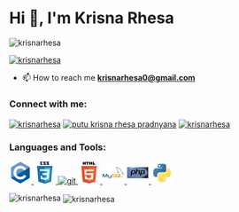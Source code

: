 <h1 align="left">Hi 👋, I'm Krisna Rhesa</h1>
<p align="left"> <img src="https://komarev.com/ghpvc/?username=krisnarhesa&label=Profile%20views&color=0e75b6&style=flat" alt="krisnarhesa" /> </p>

<p align="left"> <a href="https://twitter.com/krisnarhesa" target="blank"><img src="https://img.shields.io/twitter/follow/krisnarhesa?logo=twitter&style=for-the-badge" alt="krisnarhesa" /></a> </p>

- 📫 How to reach me **krisnarhesa0@gmail.com**

<h3 align="left">Connect with me:</h3>
<p align="left">
<a href="https://twitter.com/krisnarhesa" target="blank"><img align="center" src="https://raw.githubusercontent.com/rahuldkjain/github-profile-readme-generator/master/src/images/icons/Social/twitter.svg" alt="krisnarhesa" height="30" width="40" /></a>
<a href="https://linkedin.com/in/putu krisna rhesa pradnyana" target="blank"><img align="center" src="https://raw.githubusercontent.com/rahuldkjain/github-profile-readme-generator/master/src/images/icons/Social/linked-in-alt.svg" alt="putu krisna rhesa pradnyana" height="30" width="40" /></a>
<a href="https://instagram.com/krisnarhesa" target="blank"><img align="center" src="https://raw.githubusercontent.com/rahuldkjain/github-profile-readme-generator/master/src/images/icons/Social/instagram.svg" alt="krisnarhesa" height="30" width="40" /></a>
</p>

<h3 align="left">Languages and Tools:</h3>
<p align="left"> <a href="https://www.cprogramming.com/" target="_blank" rel="noreferrer"> <img src="https://raw.githubusercontent.com/devicons/devicon/master/icons/c/c-original.svg" alt="c" width="40" height="40"/> </a> <a href="https://www.w3schools.com/css/" target="_blank" rel="noreferrer"> <img src="https://raw.githubusercontent.com/devicons/devicon/master/icons/css3/css3-original-wordmark.svg" alt="css3" width="40" height="40"/> </a> <a href="https://git-scm.com/" target="_blank" rel="noreferrer"> <img src="https://www.vectorlogo.zone/logos/git-scm/git-scm-icon.svg" alt="git" width="40" height="40"/> </a> <a href="https://www.w3.org/html/" target="_blank" rel="noreferrer"> <img src="https://raw.githubusercontent.com/devicons/devicon/master/icons/html5/html5-original-wordmark.svg" alt="html5" width="40" height="40"/> </a> <a href="https://www.mysql.com/" target="_blank" rel="noreferrer"> <img src="https://raw.githubusercontent.com/devicons/devicon/master/icons/mysql/mysql-original-wordmark.svg" alt="mysql" width="40" height="40"/> </a> <a href="https://www.php.net" target="_blank" rel="noreferrer"> <img src="https://raw.githubusercontent.com/devicons/devicon/master/icons/php/php-original.svg" alt="php" width="40" height="40"/> </a> <a href="https://www.python.org" target="_blank" rel="noreferrer"> <img src="https://raw.githubusercontent.com/devicons/devicon/master/icons/python/python-original.svg" alt="python" width="40" height="40"/> </a> </p>

<p><img align="left" src="https://github-readme-stats.vercel.app/api/top-langs?username=krisnarhesa&show_icons=true&locale=en&layout=compact" alt="krisnarhesa" /></p>

<p>&nbsp;<img align="center" src="https://github-readme-stats.vercel.app/api?username=krisnarhesa&show_icons=true&locale=en" alt="krisnarhesa" /></p>
